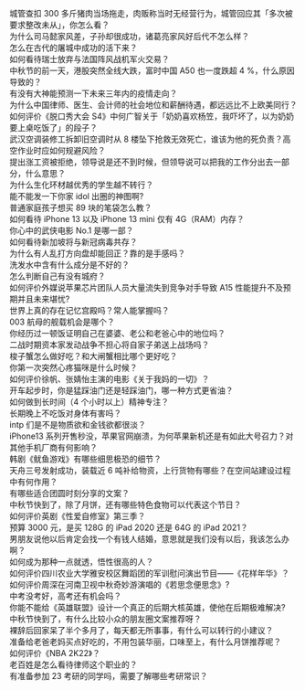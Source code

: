 城管查扣 300 多斤猪肉当场拖走，肉贩称当时无经营行为，城管回应其「多次被要求整改未从」，你怎么看？  
为什么司马懿家风差，子孙却很成功，诸葛亮家风好后代不怎么样？  
怎么在古代的屠城中成功的活下来？  
如何看待瑞士放弃与法国阵风战机军火交易？  
中秋节的前一天，港股突然全线大跌，富时中国 A50 也一度跌超 4 %，什么原因导致的？  
有没有大神能预测一下未来三年内的疫情走向？  
为什么中国律师、医生、会计师的社会地位和薪酬待遇，都远远比不上欧美同行？  
如何评价《脱口秀大会 S4》中何广智关于「奶奶喜欢杨笠，我吓坏了，以为奶奶要上桌吃饭了」的段子？  
武汉空调装修工拆卸旧空调时从 8 楼坠下抢救无效死亡，谁该为他的死负责？高空作业时应如何规避风险？  
提出涨工资被拒绝，领导说是还不到时候，但领导说可以把我的工作分出去一部分，什么意思？  
为什么生化环材越优秀的学生越不转行？  
能不能发一下你家 idol 出圈的神图啊?  
普通家庭孩子想买 89 块的笔袋怎么教？  
如何看待 iPhone 13 以及 iPhone 13 mini  仅有 4G（RAM）内存？  
你心中的武侠电影 No.1 是哪一部？  
如何看待新加坡将与新冠病毒共存？  
为什么有人乱打方向盘却能回正？靠的是手感吗？  
洗发水中含有什么成分是不好的？  
怎么判断自己有没有城府？  
如何评价外媒说苹果芯片团队人员大量流失到竞争对手导致 A15 性能提升不及预期并且未来堪忧?  
世界上真的存在记忆宫殿吗？常人能掌握吗？  
003 航母的舰载机会是哪个？  
你经历过一顿饭证明自己在婆婆、老公和老爸心中的地位吗？  
二战时期资本家发动战争不担心将自家子弟送上战场吗？  
梭子蟹怎么做好吃？和大闸蟹相比哪个更好吃？  
你第一次突然心疼猫咪是什么时候？  
如何评价徐帆、张婧怡主演的电影《关于我妈的一切》？  
开车起步时，你是猛踩油门还是轻踩油门，哪一种方式更省油？  
如何做到长时间（4 个小时以上）精神专注？  
长期晚上不吃饭对身体有害吗？  
intp 们是不是物质欲和金钱欲都很淡？  
iPhone13 系列开售秒没，苹果官网崩溃，为何苹果新机还是有如此大号召力？对其他手机厂商有何影响？  
韩剧《鱿鱼游戏》有哪些细思极恐的细节？  
天舟三号发射成功，装载近 6 吨补给物资，上行货物有哪些？在空间站建设过程中有何作用？  
有哪些适合团圆时刻分享的文案？  
中秋节快到了，除了月饼，还有哪些特色食物可以代表这个节日？  
如何评价英剧《性爱自修室》第三季？  
预算 3000 元，是买 128G 的 iPad 2020 还是 64G 的 iPad 2021？  
男朋友说他以后肯定会找一个有钱人结婚，意思就是我们没有以后，我该怎么办啊？  
如何成为那种一点就透，悟性很高的人？  
如何评价四川农业大学雅安校区舞蹈团的军训慰问演出节目——《花样年华》？  
如何评价周深在河南卫视中秋奇妙游演唱的《若思念便思念》?  
中考没考好，高考还有机会吗？  
你能不能给《英雄联盟》设计一个真正的后期大核英雄，使他在后期极难解决?  
中秋节快到了，有什么比较小众的朋友圈文案推荐呀？  
裸辞后回家呆了半个多月了，每天都无所事事，有什么可以转行的小建议？  
准备给老爸老妈买点好吃的，不用包装华丽，口味至上，有什么月饼推荐呢？  
如何评价《NBA 2K22》？  
老百姓是怎么看待律师这个职业的？  
有准备参加 23 考研的同学吗，需要了解哪些考研常识？  
